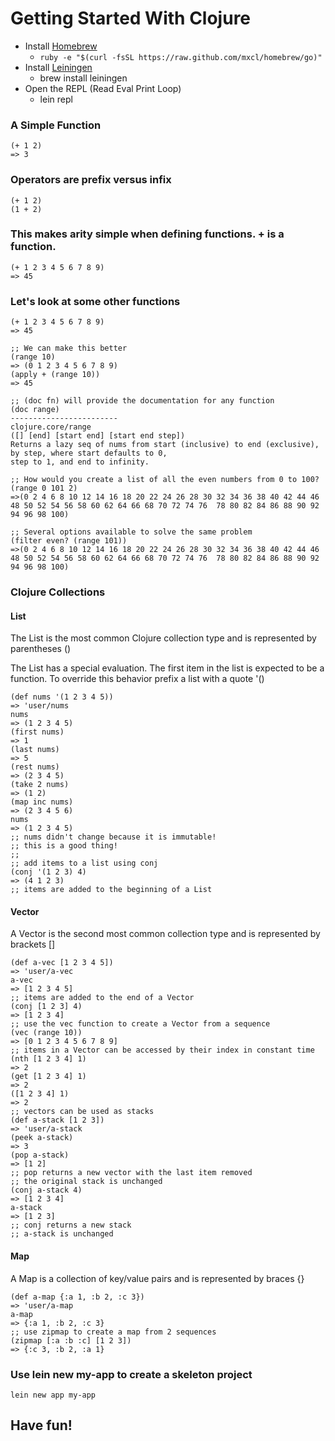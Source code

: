 # Getting Started With Clojure
* Install [Homebrew](url:http://mxcl.github.io/homebrew/)
	* `ruby -e "$(curl -fsSL https://raw.github.com/mxcl/homebrew/go)"`
* Install [Leiningen](https://github.com/technomancy/leiningen)
	* brew install leiningen
* Open the REPL (Read Eval Print Loop)
	* lein repl

### A Simple Function

	(+ 1 2)
	=> 3

### Operators are prefix versus infix

	(+ 1 2)
	(1 + 2)

### This makes arity simple when defining functions. + is a function. 

	(+ 1 2 3 4 5 6 7 8 9)
	=> 45
### Let's look at some other functions

	(+ 1 2 3 4 5 6 7 8 9)
	=> 45

	;; We can make this better
	(range 10)
	=> (0 1 2 3 4 5 6 7 8 9)
	(apply + (range 10))
	=> 45

	;; (doc fn) will provide the documentation for any function
	(doc range)
	------------------------
	clojure.core/range
	([] [end] [start end] [start end step])
	Returns a lazy seq of nums from start (inclusive) to end (exclusive), 
	by step, where start defaults to 0, 
	step to 1, and end to infinity.
	
	;; How would you create a list of all the even numbers from 0 to 100?
	(range 0 101 2)
	=>(0 2 4 6 8 10 12 14 16 18 20 22 24 26 28 30 32 34 36 38 40 42 44 46 48 50 52 54 56 58 60 62 64 66 68 70 72 74 76  78 80 82 84 86 88 90 92 94 96 98 100)

	;; Several options available to solve the same problem
	(filter even? (range 101))
	=>(0 2 4 6 8 10 12 14 16 18 20 22 24 26 28 30 32 34 36 38 40 42 44 46 48 50 52 54 56 58 60 62 64 66 68 70 72 74 76  78 80 82 84 86 88 90 92 94 96 98 100)

### Clojure Collections 

#### List

The List is the most common Clojure collection type and is represented by parentheses ()

The List has a special evaluation. The first item in the list is expected to be a function. To override this behavior prefix a list with a quote '()

	(def nums '(1 2 3 4 5))
	=> 'user/nums
	nums
	=> (1 2 3 4 5)
	(first nums)
	=> 1
	(last nums)
	=> 5 
	(rest nums)
	=> (2 3 4 5)
	(take 2 nums)
	=> (1 2)
	(map inc nums)
	=> (2 3 4 5 6)
	nums
	=> (1 2 3 4 5)
	;; nums didn't change because it is immutable!
	;; this is a good thing!
	;; 
	;; add items to a list using conj
	(conj '(1 2 3) 4)
	=> (4 1 2 3)
	;; items are added to the beginning of a List

#### Vector

A Vector is the second most common collection type and is represented by brackets []

	(def a-vec [1 2 3 4 5])
	=> 'user/a-vec
	a-vec
	=> [1 2 3 4 5]
	;; items are added to the end of a Vector
	(conj [1 2 3] 4)
	=> [1 2 3 4]
	;; use the vec function to create a Vector from a sequence
	(vec (range 10))
	=> [0 1 2 3 4 5 6 7 8 9]
	;; items in a Vector can be accessed by their index in constant time
	(nth [1 2 3 4] 1)
	=> 2
	(get [1 2 3 4] 1)
	=> 2
	([1 2 3 4] 1)
	=> 2
	;; vectors can be used as stacks
	(def a-stack [1 2 3])
	=> 'user/a-stack
	(peek a-stack)
	=> 3
	(pop a-stack)
	=> [1 2]
	;; pop returns a new vector with the last item removed
	;; the original stack is unchanged
	(conj a-stack 4)
	=> [1 2 3 4]
	a-stack
	=> [1 2 3]
	;; conj returns a new stack
	;; a-stack is unchanged

#### Map

A Map is a collection of key/value pairs and is represented by braces {}

	(def a-map {:a 1, :b 2, :c 3})
	=> 'user/a-map
	a-map
	=> {:a 1, :b 2, :c 3}
	;; use zipmap to create a map from 2 sequences
	(zipmap [:a :b :c] [1 2 3])
	=> {:c 3, :b 2, :a 1}

### Use lein new my-app to create a skeleton project

	lein new app my-app

## Have fun!
